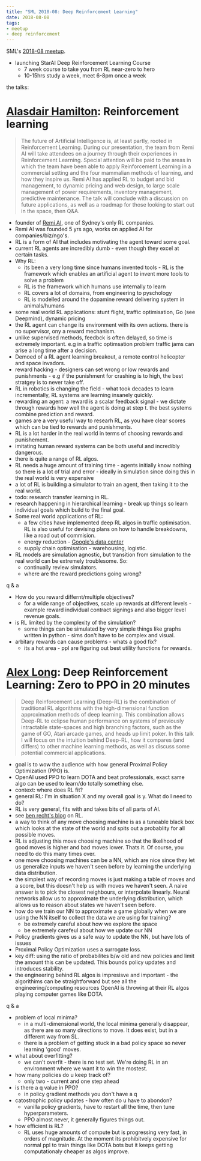```yaml
---
title: "SML 2018-08: Deep Reinforcement Learning"
date: 2018-08-08
tags:
- meetup
- deep reinforcement
---
```


SML's [2018-08 meetup](https://www.meetup.com/Sydney-Machine-Learning/events/252760610/).

- launching StarAI Deep Reinforcement Learning Course
  - 7 week course to take you from RL near-zero to hero
  - 10-15hrs study a week, meet 6-8pm once a week

the talks:

# [Alasdair Hamilton](https://www.linkedin.com/in/alasdair-hamilton-11852a7b/): Reinforcement learning

> The future of Artificial Intelligence is, at least partly, rooted in Reinforcement Learning. During our presentation, the team from Remi AI will take attendees on a journey through their experiences in Reinforcement Learning. Special attention will be paid to the areas in which the team have been able to apply Reinforcement Learning in a commercial setting and the four mammalian methods of learning, and how they inspire us. Remi AI has applied RL to budget and bid management, to dynamic pricing and web design, to large scale management of power requirements, inventory management, predictive maintenance. The talk will conclude with a discussion on future applications, as well as a roadmap for those looking to start out in the space, then Q&A.

- founder of [Remi AI](https://www.linkedin.com/company/remi-pty-ltd/), one of Sydney's only RL companies.
- Remi AI was founded 5 yrs ago, works on applied AI for companies/biz/ngo's.
- RL is a form of AI that includes motivating the agent toward some goal.
- current RL agents are incredibly dumb - even though they excel at certain tasks.
- Why RL:
  - its been a very long time since humans invented tools - RL is the framework which enables an artificial agent to invent more tools to solve a problem
  - RL is the framework which humans use internally to learn
  - RL covers a lot of domains, from engineering to pyschology
  - RL is modelled around the dopamine reward delivering system in animals/humans
- some real world RL applications: stunt flight, traffic optimisation, Go (see Deepmind), dynamic pricing
- the RL agent can change its environment with its own actions. there is no supervisor, ony a reward mechanism.
- unlike supervised methods, feedbck is often delayed, so time is extremely important. e.g in a traffic optimsation problem traffic jams can arise a long time after a decision.
- Demoed of a RL agent learning breakout, a remote control helicopter and space invadors.
- reward hacking - designers can set wrong or low rewards and punishments - e.g if the punishment for crashing is to high, the best stratgey is to never take off.
- RL in robotics is changing the field - what took decades to learn incrementally, RL systems are learning insanely quickly.
- rewarding an agent: a reward is a scalar feedback signal - we dictate through rewards how well the agent is doing at step t. the best systems combine prediction and reward.
- games are a very useful way to researh RL, as you have clear scores which can be tied to rewards and punishments.
- RL is a lot harder in the real world in terms of choosing rewards and punishement.
- imitating human reward systems can be both useful and incredibly dangerous.
- there is quite a range of RL algos.
- RL needs a huge amount of training time - agents initially know nothing so there is a lot of trial and error - ideally in simulation since doing this in the real world is very expensive
- a lot of RL is building a simulator to train an agent, then taking it to the real world.
- todo: research transfer learning in RL.
- research happening in hierarchical learning - break up things so learn individual goals which build to the final goal.
- Some real world applications of RL:
  - a few cities have implemented deep RL algos in traffic optimisation. RL is also useful for devising plans on how to handle breakdowns, like a road out of commision.
  - energy reduction - [Google's data center](https://deepmind.com/blog/deepmind-ai-reduces-google-data-centre-cooling-bill-40/)
  - supply chain optimisation - warehousing, logistic.
- RL models are simulation agnostic, but transition from simulation to the real world can be extremely troublesome. So:
  - continually review simulators.
  - where are the reward predictions going wrong?

q & a

- How do you reward differnt/multiple objectives?
  - for a wide range of objectives, scale up rewards at different levels - example reward individual contract signings and also bigger level revenue goals.
- is RL limited by the complexity of the simulation?
  - some things can be simulated by very simple things like graphs written in python - sims don't have to be complex and visual.
- arbitary rewards can cause problems - whats a good fix?
  - its a hot area - ppl are figuring out best utility functions for rewards.


# [Alex Long](https://www.linkedin.com/in/alex-long-rl/): Deep Reinforcement Learning: Zero to PPO in 20 minutes

> Deep Reinforcement Learning (Deep-RL) is the combination of traditional RL algorithms with the high-dimensional function approximation methods of deep learning. This combination allows Deep-RL to eclipse human performance on systems of previously intractable state-spaces and high branching factors, such as the game of GO, Atari arcade games, and heads up limit poker. In this talk I will focus on the intuition behind Deep-RL, how it compares (and differs) to other machine learning methods, as well as discuss some potential commercial applications.

- goal is to wow the audience with how general Proximal Policy Optimization (PPO) is.
- OpenAI used PPO to learn DOTA and beat professionals, exact same algo can be used to learn/do totally something else.
- context: where does RL fit?
- general RL: I'm in situation X and my overall goal is y. What do I need to do?
- RL is very general, fits with and takes bits of all parts of AI.
- see [ben recht's blog](http://www.argmin.net/) on RL.
- a way to think of any move choosing machine is as a tuneable black box which looks at the state of the world and spits out a probablity for all possible moves.
- RL is adjusting this move choosing machine so that the likelihood of good moves is higher and bad moves lower. Thats it. Of course, you need to do this many times over.
- one move choosing machines can be a NN, which are nice since they let us generalize inputs we haven't seen before by learning the underlying data distribution.
- the simplest way of recording moves is just making a table of moves and a score, but this doesn't help us with moves we haven't seen. A naive answer is to pick the closest neighbours, or interpolate linearly. Neural networks allow us to approximate the underlying distribution, which allows us to reason about states we haven't seen before.
- how do we train our NN to approximate a game globally when we are using the NN itself to collect the data we are using for training?
  - be extremely careful about how we explore the space
  - be extremely carefeul about how we update our NN
- Policy gradients gives us a safe way to update the NN, but have lots of issues
- Proximal Policy Optimization uses a surrogate loss.
- key diff: using the ratio of probabilites b/w old and new policies and limit the amount this can be updated. This bounds policy updates and introduces stability.
- the engineering behind RL algos is impresisve and important - the algorithims can be straightforward but see all the engineering/computing resources OpenAI is throwing at their RL algos playing computer games like DOTA.

q & a

- problem of local minima?
  - in a multi-dimensional world, the local minima generally disappear, as there are so many directions to move. It does exist, but in a different way from SL.
  - there is a problem of getting stuck in a bad policy space so never learning 'good' moves.
- what about overfitting?
  - we can't overfit - there is no test set. We're doing RL in an environment where we want it to win the mostest.
- how many policies do u keep track of?
  - only two - current and one step ahead
- is there a q value in PPO?
  - in policy gradient methods you don't have a q
- catostrophic policy updates - how often do u have to abondon?
  - vanilla policy gradients, have to restart all the time, then tune hyperparameters.
  - PPO almost never, it generally figures things out.
- how efficient is RL?
  - RL uses huge amounts of compute but is progressing very fast, in orders of magnitude. At the moment its prohibitvely expensive for normal ppl to train things like DOTA bots but it keeps getting computationaly cheaper as algos improve.
